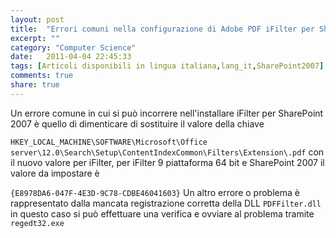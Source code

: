```yaml
---
layout: post
title:  "Errori comuni nella configurazione di Adobe PDF iFilter per SharePoint 2007"
excerpt: ""
category: "Computer Science"
date:   2011-04-04 22:45:33
tags: [Articoli disponibili in lingua italiana,lang_it,SharePoint2007]
comments: true
share: true
---
```


Un errore comune in cui si può incorrere nell'installare iFilter per SharePoint 2007 è quello di dimenticare di sostituire il valore della chiave

`HKEY_LOCAL_MACHINE\SOFTWARE\Microsoft\Office
server\12.0\Search\Setup\ContentIndexCommon\Filters\Extension\.pdf`
con il nuovo valore per iFilter, per iFilter 9 piattaforma 64 bit e SharePoint 2007 il valore da impostare è


`{E8978DA6-047F-4E3D-9C78-CDBE46041603}`
Un altro errore o problema è rappresentato dalla mancata registrazione corretta della DLL `PDFFilter.dll`
in questo caso si può effettuare una verifica e ovviare al problema tramite `regedt32.exe`
